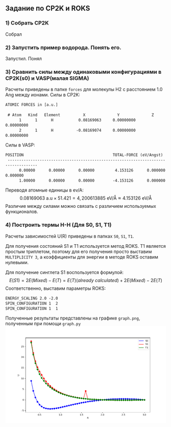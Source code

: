## Задание по CP2K и ROKS

### 1) Собрать CP2K
Собрал

### 2) Запустить пример водорода. Понять его. 
Запустил. Понял

### 3) Сравнить силы между одинаковыми конфигурациями в CP2K(s0) и VASP(малая SIGMA)
Расчеты приведены в папке ```forces``` для молекулы H2 с расстоянием 1.0 Ang между ионами.
Силы в CP2K:
```
ATOMIC FORCES in [a.u.]

 # Atom   Kind   Element          X              Y              Z
      1      1      H           0.08169063     0.00000000     0.00000000
      2      1      H          -0.08169074     0.00000000     0.00000000
```
Силы в VASP:
```
POSITION                                       TOTAL-FORCE (eV/Angst)
 -----------------------------------------------------------------------------------
      0.00000      0.00000      0.00000         4.153126      0.000000      0.000000
      1.00000      0.00000      0.00000        -4.153126      0.000000 
```

Переводя атомные единицы в ev/A:
$$
0.08169063 \text{ a.u} \times 51.421 = 4,200613885 \text{ eV/\AA}\approx 4.153126\text{ eV/\AA}
$$
Различие между силами можно связать с различием используемых функционалов.

### 4) Построить термы H-H (Для S0, S1, T1)
Расчеты зависимостей U(R) приведены в папках ```S0```, ```S1```, ```T1```.

Для получения состояний S1 и Т1 используется метод ROKS.
T1 является простым триплетом, поэтому для его получения просто выставим ```MULTIPLICITY 3```, а коэффициенты для энергии в методе ROKS оставим нулевыми.

Для получение синглета S1 воспользуется формулой:
$$
E(S1) = 2E(Mixed) - E(T)  = E(T)(already\ calculated)  + 2E(Mixed) - 2 E(T) 
$$
Соответственно, выставим параметры ROKS:
```
ENERGY_SCALING 2.0 -2.0
SPIN_CONFIGURATION 1  2
SPIN_CONFIGURATION 1  1
```
Полученные результаты представлены на графике ```graph.png```, полученным при помощи ```graph.py```
![Энергии термов](graph.png "Энергии термов")